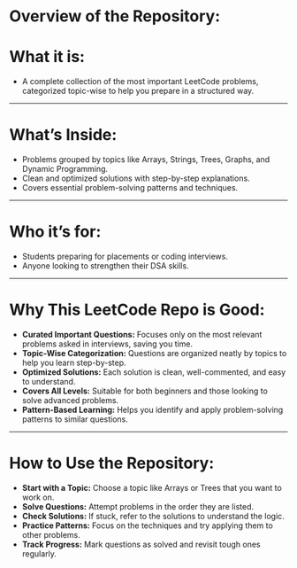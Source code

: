# Overview of the Repository:
# What it is:
+ A complete collection of the most important LeetCode problems, categorized topic-wise to help you prepare in a structured way.
---
# What’s Inside:

+ Problems grouped by topics like Arrays, Strings, Trees, Graphs, and Dynamic Programming.
+ Clean and optimized solutions with step-by-step explanations.
+ Covers essential problem-solving patterns and techniques.
---
# Who it’s for:

+ Students preparing for placements or coding interviews.
+ Anyone looking to strengthen their DSA skills.
---
# Why This LeetCode Repo is Good:
+ **Curated Important Questions:** Focuses only on the most relevant problems asked in interviews, saving you time.
+ **Topic-Wise Categorization:** Questions are organized neatly by topics to help you learn step-by-step.
+ **Optimized Solutions:** Each solution is clean, well-commented, and easy to understand.
+ **Covers All Levels:** Suitable for both beginners and those looking to solve advanced problems.
+ **Pattern-Based Learning:** Helps you identify and apply problem-solving patterns to similar questions.
---
# How to Use the Repository:
+ **Start with a Topic:** Choose a topic like Arrays or Trees that you want to work on.
+ **Solve Questions:** Attempt problems in the order they are listed.
+ **Check Solutions:** If stuck, refer to the solutions to understand the logic.
+ **Practice Patterns:** Focus on the techniques and try applying them to other problems.
+ **Track Progress:** Mark questions as solved and revisit tough ones regularly.


